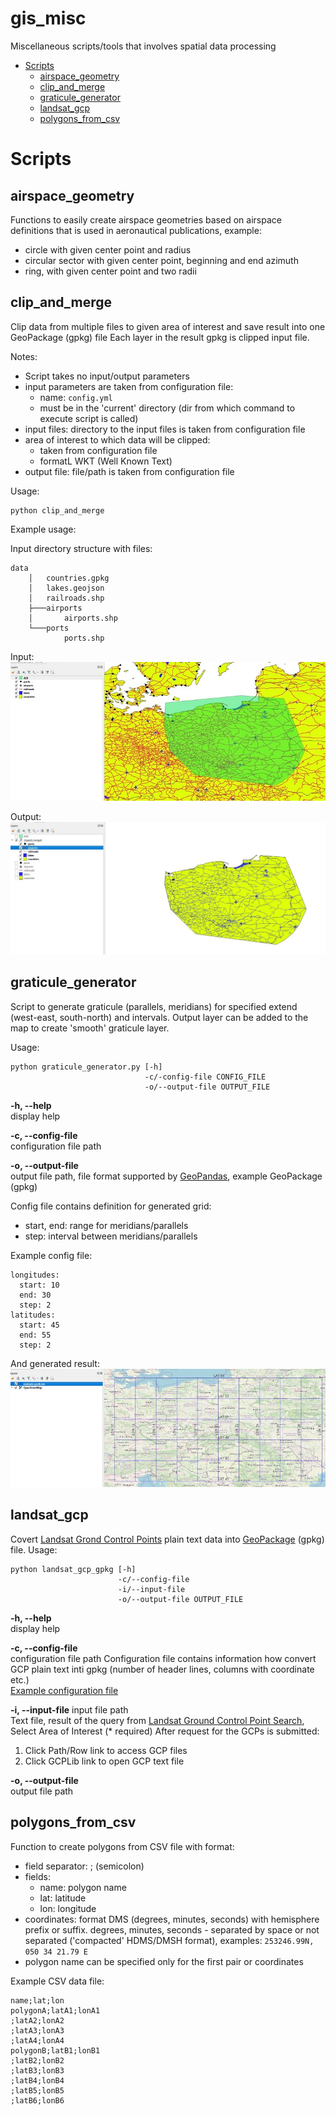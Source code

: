 # gis_misc

Miscellaneous scripts/tools that involves spatial data processing

- [Scripts](#scripts)
  - [airspace_geometry](#airspace_geometry)
  - [clip_and_merge](#clip_and_merge)
  - [graticule_generator](#graticule_geneator)
  - [landsat_gcp](#landsat_gcp)
  - [polygons_from_csv](#polygon_from_csv)

# Scripts <a name=scripts>

## airspace_geometry <a name=airspace_geometry>

Functions to easily create airspace geometries based on airspace definitions that is used in aeronautical publications,
example:
 * circle with given center point  and radius
 * circular sector with given center point, beginning and end azimuth
 * ring, with given center point and two radii

## clip_and_merge <a name=clip_and_merge>

Clip data from multiple files to given area of interest and save result into one GeoPackage (gpkg) file
Each layer in the result gpkg is clipped input file.

Notes: 
 - Script takes no input/output parameters
 - input parameters are taken from configuration file:
   - name: `config.yml`
   - must be in the 'current' directory (dir from which command to execute script is called)
 - input files: directory to the input files is taken from configuration file
 - area of interest to which data will be clipped:
   - taken from configuration file
   - formatL WKT (Well Known Text)
 - output file: file/path is taken from configuration file

Usage:
```
python clip_and_merge
```

Example usage:

Input directory structure with files:

```
data
    │   countries.gpkg
    │   lakes.geojson
    │   railroads.shp
    ├───airports
    │       airports.shp
    └───ports
            ports.shp
```

Input:
![img](img//clip_and_merge_input.jpg)

Output:
![img](img//clip_and_merge_output.jpg)

## graticule_generator <a name=graticule_geneator>

Script to generate graticule (parallels, meridians) for specified extend (west-east, south-north) and intervals.
Output layer can be added to the map to create 'smooth' graticule layer.

Usage:

```
python graticule_generator.py [-h]
                              -c/-config-file CONFIG_FILE
                              -o/--output-file OUTPUT_FILE

```
**-h, --help**  
display help

**-c, --config-file**  
configuration file path

**-o, --output-file**  
output file path, file format supported by [GeoPandas](https://geopandas.org/en/stable/), example GeoPackage (gpkg)

Config file contains definition for generated grid:
* start, end: range for meridians/parallels
* step: interval between meridians/parallels

Example config file:
```
longitudes:
  start: 10
  end: 30
  step: 2
latitudes:
  start: 45
  end: 55
  step: 2
```
And generated result:
![img](img//example_graticule.jpg)

## landsat_gcp <a name=landsat_gcp>

Covert [Landsat Grond Control Points](https://www.usgs.gov/landsat-missions/ground-control-points) plain text data into [GeoPackage](https://www.geopackage.org/) (gpkg) file.
Usage:
```
python landsat_gcp_gpkg [-h] 
                        -c/--config-file
                        -i/--input-file
                        -o/--output-file OUTPUT_FILE
```
**-h, --help**  
display help

**-c, --config-file**  
configuration file path
Configuration file contains information how convert GCP plain text inti gpkg (number of header lines, columns with coordinate etc.)  
[Example configuration file](landsat_gcp/config.yml)

**-i, --input-file**
input file path  
Text file, result of the query from [Landsat Ground Control Point Search](https://landsat.usgs.gov/gcp), Select Area of Interest (* required)
After request for the GCPs is submitted:
1. Click Path/Row link to access GCP files
2. Click GCPLib link to open GCP text file

**-o, --output-file**  
output file path

## polygons_from_csv <a name=polygon_from_csv>

Function to create polygons from CSV file with format:

* field separator: ; (semicolon)
* fields:
    * name: polygon name
    * lat: latitude
    * lon: longitude
* coordinates: format DMS (degrees, minutes, seconds) with hemisphere prefix or suffix.
 degrees, minutes, seconds - separated by space or not separated ('compacted' HDMS/DMSH format), examples: `253246.99N, 050 34 21.79 E`
* polygon name can be specified only for the first pair or coordinates

Example CSV data file:

    name;lat;lon
    polygonA;latA1;lonA1
    ;latA2;lonA2
    ;latA3;lonA3
    ;latA4;lonA4
    polygonB;latB1;lonB1
    ;latB2;lonB2
    ;latB3;lonB3
    ;latB4;lonB4
    ;latB5;lonB5
    ;latB6;lonB6



